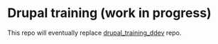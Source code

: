 # Drupal training (work in progress)

This repo will eventually replace [drupal_training_ddev](https://github.com/mariohernandez/drupal_training_ddev) repo.
